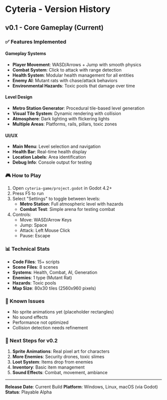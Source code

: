 # Cyteria - Version History

## v0.1 - Core Gameplay (Current)

### ✅ Features Implemented

#### Gameplay Systems
- **Player Movement**: WASD/Arrows + Jump with smooth physics
- **Combat System**: Click to attack with range detection
- **Health System**: Modular health management for all entities
- **Enemy AI**: Mutant rats with chase/attack behaviors
- **Environmental Hazards**: Toxic pools that damage over time

#### Level Design
- **Metro Station Generator**: Procedural tile-based level generation
- **Visual Tile System**: Dynamic rendering with collision
- **Atmosphere**: Dark lighting with flickering lights
- **Multiple Areas**: Platforms, rails, pillars, toxic zones

#### UI/UX
- **Main Menu**: Level selection and navigation
- **Health Bar**: Real-time health display
- **Location Labels**: Area identification
- **Debug Info**: Console output for testing

### 🎮 How to Play

1. Open `cyteria-game/project.godot` in Godot 4.2+
2. Press F5 to run
3. Select "Settings" to toggle between levels:
   - **Metro Station**: Full atmospheric level with hazards
   - **Combat Test**: Simple arena for testing combat
4. Controls:
   - Move: WASD/Arrow Keys
   - Jump: Space
   - Attack: Left Mouse Click
   - Pause: Escape

### 📊 Technical Stats

- **Code Files**: 15+ scripts
- **Scene Files**: 8 scenes
- **Systems**: Health, Combat, AI, Generation
- **Enemies**: 1 type (Mutant Rat)
- **Hazards**: Toxic pools
- **Map Size**: 80x30 tiles (2560x960 pixels)

### 🐛 Known Issues

- No sprite animations yet (placeholder rectangles)
- No sound effects
- Performance not optimized
- Collision detection needs refinement

### 🚀 Next Steps for v0.2

1. **Sprite Animations**: Real pixel art for characters
2. **More Enemies**: Security drones, toxic slimes
3. **Loot System**: Items drop from enemies
4. **Inventory**: Basic item management
5. **Sound Effects**: Combat, movement, ambiance

---

**Release Date**: Current Build
**Platform**: Windows, Linux, macOS (via Godot)
**Status**: Playable Alpha